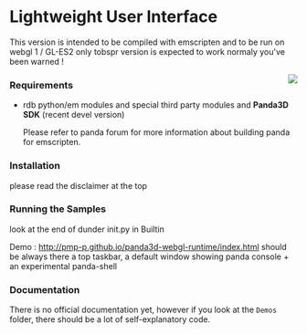 # Lightweight User Interface

This version is intended to be compiled with emscripten and to be run on webgl 1 / GL-ES2
only tobspr version is expected to work normaly you've been warned !

<img src="http://fs5.directupload.net/images/151207/ltl76bsj.png" align="right" />

### Requirements

- rdb python/em modules and special third party modules and **Panda3D SDK** (recent devel version)
  
  Please refer to panda forum for more information about building panda for emscripten.

### Installation

please read the disclaimer at the top

### Running the Samples

look at the end of dunder init.py in Builtin

Demo : http://pmp-p.github.io/panda3d-webgl-runtime/index.html
should be always there a top taskbar, a default window showing panda console + an experimental panda-shell

### Documentation

There is no official documentation yet, however if you look at the `Demos` folder, there should be a lot of self-explanatory code.

